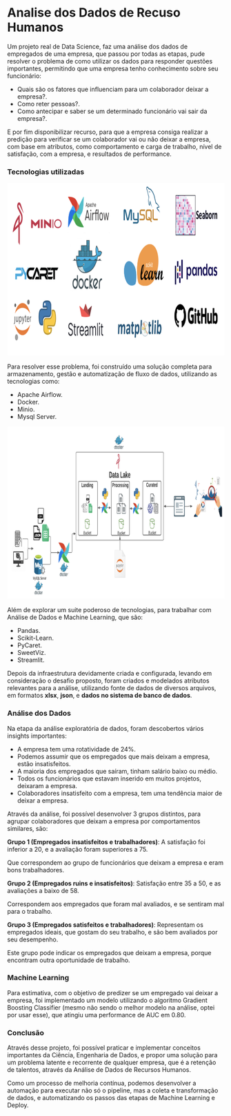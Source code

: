 # Analise dos Dados de Recuso Humanos

Um projeto real de Data Science, faz uma análise dos dados de empregados de uma empresa, que passou por todas as etapas, pude resolver o problema de como utilizar os dados para responder questões importantes, permitindo que uma empresa tenho conhecimento sobre seu funcionário:

* Quais são os fatores que influenciam para um colaborador deixar a empresa?.
* Como reter pessoas?.
* Como antecipar e saber se um determinado funcionário vai sair da empresa?.

E por fim disponibilizar recurso, para que a empresa consiga realizar a predição para verificar se um colaborador vai ou não deixar a empresa, com base em atributos, como comportamento e carga de trabalho, nível de satisfação, com a empresa, e resultados de performance.

### Tecnologias utilizadas

<p align="center">
  <img src="https://github.com/villani31/analise-rh/blob/main/imagens/tecnologias.png" alt="Overview"height=400px >
</p>

Para resolver esse problema, foi construído uma solução completa para armazenamento, gestão e automatização de fluxo de dados, utilizando as tecnologias como:

* Apache Airflow.
* Docker.
* Minio.
* Mysql Server.

<p align="center">
  <img src="https://github.com/villani31/analise-rh/blob/main/imagens/overview-solucao.png" alt="Overview"height=400px >
</p>

Além de explorar um suite poderoso de tecnologias, para trabalhar com Análise de Dados e Machine Learning, que são:

* Pandas.
* Scikit-Learn.
* PyCaret.
* SweetViz.
* Streamlit.

Depois da infraestrutura devidamente criada e configurada, levando em consideração o desafio proposto, foram criados e modelados atributos relevantes para a análise, utilizando fonte de dados de diversos arquivos, em formatos **xlsx**, **json**, e **dados no sistema de banco de dados**.

### Análise dos Dados

Na etapa da análise exploratória de dados, foram descobertos vários insights importantes:

* A empresa tem uma rotatividade de 24%.
* Podemos assumir que os empregados que mais deixam a empresa, estão insatisfeitos.
* A maioria dos empregados que saíram, tinham salário baixo ou médio.
* Todos os funcionários que estavam inserido em muitos projetos, deixaram a empresa.
* Colaboradores insatisfeito com a empresa, tem uma tendência maior de deixar a empresa.

Através da análise, foi possível desenvolver 3 grupos distintos, para agrupar colaboradores que deixam a empresa por comportamentos similares, são:

**Grupo 1 (Empregados insatisfeitos e trabalhadores)**: A satisfação foi inferior a 20, e a avaliação foram superiores a 75.

Que correspondem ao grupo de funcionários que deixam a empresa e eram bons trabalhadores.

**Grupo 2 (Empregados ruins e insatisfeitos)**: Satisfação entre 35 a 50, e as avaliações a baixo de 58.

Correspondem aos empregados que foram mal avaliados, e se sentiram mal para o trabalho.

**Grupo 3 (Empregados satisfeitos e trabalhadores)**: Representam os empregados ideais, que gostam do seu trabalho, e são bem avaliados por seu desempenho.

Este grupo pode indicar os empregados que deixam a empresa, porque encontram outra oportunidade de trabalho.

### Machine Learning

Para estimativa, com o objetivo de predizer se um empregado vai deixar a empresa, foi implementado um modelo utilizando o algoritmo Gradient Boosting Classifier (mesmo não sendo o melhor modelo na análise, optei por usar esse), que atingiu uma performance de AUC em 0.80.

### Conclusão

Através desse projeto, foi possível praticar e implementar conceitos importantes da Ciência, Engenharia de Dados, e propor uma solução para um problema latente e recorrente de qualquer empresa, que é a retenção de talentos, através da Análise de Dados de Recursos Humanos.

Como um processo de melhoria contínua, podemos desenvolver a automação para executar não só o pipeline, mas a coleta e transformação de dados, e automatizando os passos das etapas de Machine Learning e Deploy.

